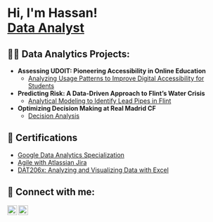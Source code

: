 <h1>Hi, I'm Hassan! <br/><a href="https://www.linkedin.com/in/hassanberro/">Data Analyst</a>
<h2>👨‍💻 Data Analytics Projects:</h2>
  
- <b>Assessing UDOIT: Pioneering Accessibility in Online Education</b>
  - [Analyzing Usage Patterns to Improve Digital Accessibility for Students ](https://github.com/HassanBerro05/Accessibility-Tool)
- <b>Predicting Risk: A Data-Driven Approach to Flint’s Water Crisis</b>
  - [Analytical Modeling to Identify Lead Pipes in Flint](https://github.com/HassanBerro05/Flint-Crisis-Water)
- <b>Optimizing Decision Making at Real Madrid CF</b>
  - [Decision Analysis](https://sites.google.com/umich.edu/ds631-2023-winter-team-omega/decision-1-season-ticket-offering)
<h2>📄 Certifications</h2>

- [Google Data Analytics Specialization](https://www.coursera.org/account/accomplishments/specialization/LBAC1EOOW7OA)
- [Agile with Atlassian Jira ](https://www.coursera.org/account/accomplishments/verify/LHPD1WZL23BZ)
- [DAT206x: Analyzing and Visualizing Data with Excel](https://courses.edx.org/certificates/dce5948d343b4225b70103ff3676b902)

<h2> 🤳 Connect with me:</h2>

[<img align="left" alt="HassanBerro | LinkedIn" width="22px" src="https://cdn.jsdelivr.net/npm/simple-icons@v3/icons/linkedin.svg" />][linkedin]

[linkedin]: https://linkedin.com/in/hassanberro

[<img align="left" alt="HassanBerro | Tableau Public" width="22px" src="https://cdn.jsdelivr.net/npm/simple-icons@v3/icons/tableau.svg" />][tableau]

[tableau]:https://public.tableau.com/app/profile/hassan.berro/vizzes

